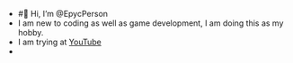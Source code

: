 - #👋 Hi, I’m @EpycPerson
- I am new to coding as well as game development, I am doing this as my hobby.
- I am trying at [YouTube](https://www.youtub.com/rohanyt)
- 
